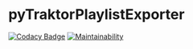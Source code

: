 # pyTraktorPlaylistExporter
[![Codacy Badge](https://api.codacy.com/project/badge/Grade/48bcfd5100cb4a47ac423b534845fcab)](https://app.codacy.com/app/tdefise/pyTraktorPlaylistExporter?utm_source=github.com&utm_medium=referral&utm_content=tdefise/pyTraktorPlaylistExporter&utm_campaign=Badge_Grade_Settings)
[![Maintainability](https://api.codeclimate.com/v1/badges/603f213edaa3288f4dd8/maintainability)](https://codeclimate.com/github/tdefise/pyTraktorPlaylistExporter/maintainability)
